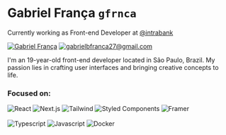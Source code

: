 # Gabriel França ``gfrnca``
Currently working as Front-end Developer at [@intrabank](https://www.intrabank.com.br)

[![Gabriel França](https://img.shields.io/badge/Gabriel_França-8c43d1?style=for-the-badge&logo=linkedin)](https://www.linkedin.com/in/gfrnca/)
[![gabrielbfranca27@gmail.com](https://img.shields.io/badge/gabrielbfranca27%40gmail.com-8c43d1?style=for-the-badge&logo=gmail&logoColor=fff)](mailto:gabrielbfranca27@gmail.com)

I'm an 19-year-old front-end developer located in São Paulo, Brazil. My passion lies in crafting user interfaces and bringing creative concepts to life.
### Focused on:

![React](https://img.shields.io/badge/React-fff?logo=react&logoColor=8c43d1)
![Next.js](https://img.shields.io/badge/Next.js-fff?logo=nextdotjs&logoColor=8c43d1)
![Tailwind](https://img.shields.io/badge/Tailwind-fff?logo=tailwindcss&logoColor=8c43d1)
![Styled Components](https://img.shields.io/badge/Styled_Components-fff?logo=styledcomponents&logoColor=8c43d1)
![Framer](https://img.shields.io/badge/Framer-fff?logo=Framer&logoColor=8c43d1)
<br><br>
![Typescript](https://img.shields.io/badge/Typescript-fff?logo=typescript&logoColor=8c43d1)
![Javascript](https://img.shields.io/badge/Javascript-fff?logo=javascript&logoColor=8c43d1)
![Docker](https://img.shields.io/badge/Docker-fff?logo=docker&logoColor=8c43d1)

